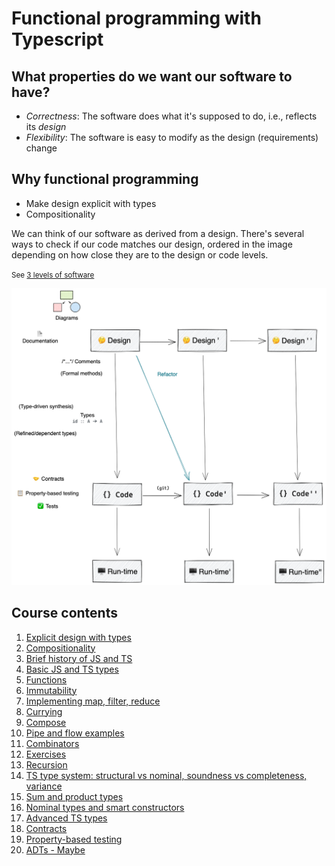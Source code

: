 # Functional programming with Typescript

## What properties do we want our software to have?

- _Correctness_:
  The software does what it's supposed to do, i.e., reflects its _design_
- _Flexibility_:
  The software is easy to modify as the design (requirements) change

## Why functional programming

- Make design explicit with types
- Compositionality

We can think of our software as derived from a design.
There's several ways to check if our code matches our design, ordered in the
image depending on how close they are to the design or code levels.

<small>See <a href="http://www.pathsensitive.com/2018/01/the-three-levels-of-software-why-code.html">3 levels of software</a></small>

![design](zdesign-code-runtime-diagram.png)

## Course contents

1. [Explicit design with types](1types-explicit-design.md)
2. [Compositionality](2compositionality.md)
3. [Brief history of JS and TS](3brief-history.md)
4. [Basic JS and TS types](1types-explicit-design.md)
5. [Functions](5functions.md)
6. [Immutability](6immutability.md)
7. [Implementing map, filter, reduce](7map-filter-reduce.md)
8. [Currying](8currying.md)
9. [Compose](9compose.md)
10. [Pipe and flow examples](10fp-ts-pipe.ts)
11. [Combinators](11combinators.md)
12. [Exercises](12.1exercises.ts)
13. [Recursion](13recursion.md)
14. [TS type system: structural vs nominal, soundness vs completeness, variance](14structural-soundness-variance.md)
15. [Sum and product types](15sum-product-types.md)
16. [Nominal types and smart constructors](16nominal-smart-constructors.md)
17. [Advanced TS types](17advanced-types.ts)
18. [Contracts](18contracts.md)
19. [Property-based testing](19property-based-testing.md)
20. [ADTs - Maybe](20adts.md)

